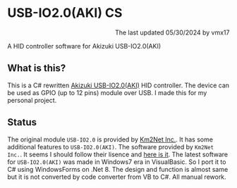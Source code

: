 # USB-IO2.0(AKI) CS
<p align="right"> The last updated 05/30/2024 by vmx17</p>  
A HID controller software for Akizuki USB-IO2.0(AKI)  

## What is this?
This is a C# rewritten [Akizuki USB-IO2.0(AKI)](https://akizukidenshi.com/catalog/g/g105131/) HID controller. The device can be used as GPIO (up to 12 pins) module over USB.
I made this for my personal project.

## Status
The original module `USB-IO2.0` is provided by [Km2Net Inc.](https://km2net.com/usb-io2.0/io_sample_kai.shtml). It has some additional features to `USB-IO2.0(AKI)`.
The software provided by `Km2Net Inc.`. It seems I should follow their lisence and [here is it](https://creativecommons.org/licenses/by-sa/3.0/).
The latest software for `USB-IO2.0(AKI)` was made in Windows7 era in VisualBasic. So I port it to C# using WindowsForms on .Net 8.
The design and function is almost same but it is not converted by code converter from VB to C#. All manual rework.

